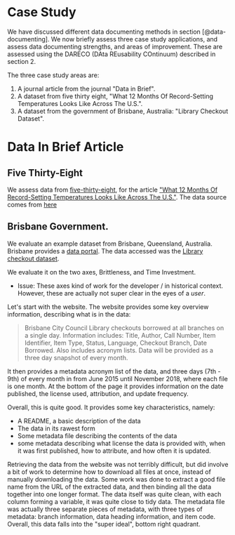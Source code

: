 # Case Study

We have discussed different data documenting methods in section [@data-documenting]. We now briefly assess three case study applications, and assess data documenting strengths, and areas of improvement. These are assessed using the DARECO (DAta REusability COntinuum) described in section 2.

The three case study areas are:

1. A journal article from the journal "Data in Brief".
2. A dataset from five thirty eight, "What 12 Months Of Record-Setting Temperatures Looks Like Across The U.S.".
3. A dataset from the government of Brisbane, Australia: "Library Checkout Dataset".

# Data In Brief Article

## Five Thirty-Eight

We assess data from [five-thirty-eight](https://data.fivethirtyeight.com/), for the article ["What 12 Months Of Record-Setting Temperatures Looks Like Across The U.S."](https://fivethirtyeight.com/features/what-12-months-of-record-setting-temperatures-looks-like-across-the-u-s/). The data source comes from [here](https://github.com/fivethirtyeight/data/tree/master/us-weather-history)

## Brisbane Government.

We evaluate an example dataset from Brisbane, Queensland, Australia. Brisbane provides a [data portal](https://www.data.brisbane.qld.gov.au/data/dataset). The data accessed was the [Library checkout dataset](https://www.data.brisbane.qld.gov.au/data/dataset/library-checkouts-branch-date#).

We evaluate it on the two axes, Brittleness, and Time Investment.

* Issue: These axes kind of work for the developer / in historical context. However, these are actually not super clear in the eyes of a *user*.

Let's start with the website. The website provides some key overview information, describing what is in the data:

> Brisbane City Council Library checkouts borrowed at all branches on a single day. Information includes: Title, Author, Call Number, Item Identifier, Item Type, Status, Language, Checkout Branch, Date Borrowed. Also includes acronym lists. Data will be provided as a three day snapshot of every month.

It then provides a metadata acronym list of the data, and three days (7th - 9th) of every month in from June 2015 until November 2018, where each file is one month. At the bottom of the page it provides information on the date published, the license used, attribution, and update frequency.

Overall, this is quite good. It provides some key characteristics, namely:

- A README, a basic description of the data
- The data in its rawest form
- Some metadata file describing the contents of the data
- some metadata describing what license the data is provided with, when it was first published, how to attribute, and how often it is updated.

Retrieving the data from the website was not terribly difficult, but did involve a bit of work to determine how to download all files at once, instead of manually downloading the data. Some work was done to extract a good file name from the URL of the extracted data, and then binding all the data together into one longer format. The data itself was quite clean, with each column forming a variable, it was quite close to tidy data. The metadata file was actually three separate pieces of metadata, with three types of metadata: branch information, data heading information, and item code. Overall, this data falls into the "super ideal", bottom right quadrant.
